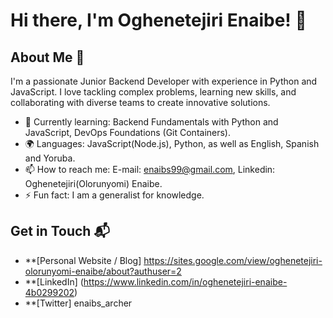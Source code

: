 # Hi there, I'm Oghenetejiri Enaibe! 👋

## About Me 🚀

I'm a passionate Junior Backend Developer with experience in Python and JavaScript. I love tackling complex problems, learning new skills, and collaborating with diverse teams to create innovative solutions.

- 🌱 Currently learning: Backend Fundamentals with Python and JavaScript, DevOps Foundations (Git Containers).
- 🌍 Languages: JavaScript(Node.js), Python, as well as English, Spanish and Yoruba.
- 📫 How to reach me: E-mail: enaibs99@gmail.com, Linkedin: Oghenetejiri(Olorunyomi) Enaibe.
- ⚡ Fun fact: I am a generalist for knowledge.


## Get in Touch 📬

- **[Personal Website / Blog] https://sites.google.com/view/oghenetejiri-olorunyomi-enaibe/about?authuser=2
- **[LinkedIn] (https://www.linkedin.com/in/oghenetejiri-enaibe-4b0299202)
- **[Twitter] enaibs_archer



